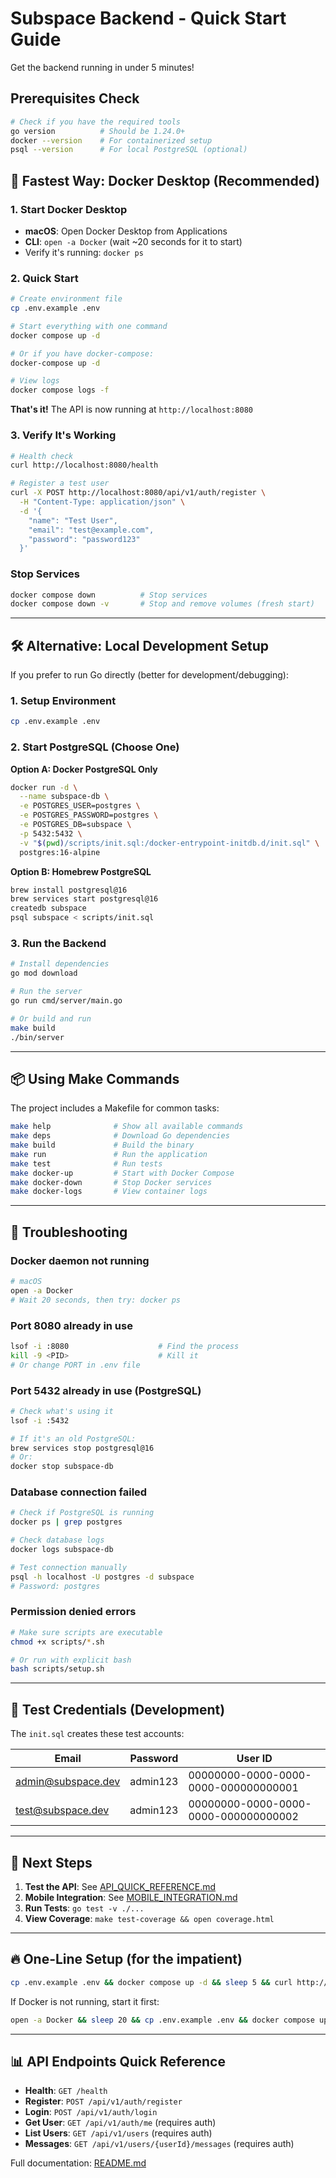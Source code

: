 # Subspace Backend - Quick Start Guide

Get the backend running in under 5 minutes!

## Prerequisites Check

```bash
# Check if you have the required tools
go version          # Should be 1.24.0+
docker --version    # For containerized setup
psql --version      # For local PostgreSQL (optional)
```

## 🚀 Fastest Way: Docker Desktop (Recommended)

### 1. Start Docker Desktop

- **macOS**: Open Docker Desktop from Applications
- **CLI**: `open -a Docker` (wait ~20 seconds for it to start)
- Verify it's running: `docker ps`

### 2. Quick Start

```bash
# Create environment file
cp .env.example .env

# Start everything with one command
docker compose up -d

# Or if you have docker-compose:
docker-compose up -d

# View logs
docker compose logs -f
```

**That's it!** The API is now running at `http://localhost:8080`

### 3. Verify It's Working

```bash
# Health check
curl http://localhost:8080/health

# Register a test user
curl -X POST http://localhost:8080/api/v1/auth/register \
  -H "Content-Type: application/json" \
  -d '{
    "name": "Test User",
    "email": "test@example.com",
    "password": "password123"
  }'
```

### Stop Services

```bash
docker compose down          # Stop services
docker compose down -v       # Stop and remove volumes (fresh start)
```

---

## 🛠️ Alternative: Local Development Setup

If you prefer to run Go directly (better for development/debugging):

### 1. Setup Environment

```bash
cp .env.example .env
```

### 2. Start PostgreSQL (Choose One)

**Option A: Docker PostgreSQL Only**
```bash
docker run -d \
  --name subspace-db \
  -e POSTGRES_USER=postgres \
  -e POSTGRES_PASSWORD=postgres \
  -e POSTGRES_DB=subspace \
  -p 5432:5432 \
  -v "$(pwd)/scripts/init.sql:/docker-entrypoint-initdb.d/init.sql" \
  postgres:16-alpine
```

**Option B: Homebrew PostgreSQL**
```bash
brew install postgresql@16
brew services start postgresql@16
createdb subspace
psql subspace < scripts/init.sql
```

### 3. Run the Backend

```bash
# Install dependencies
go mod download

# Run the server
go run cmd/server/main.go

# Or build and run
make build
./bin/server
```

---

## 📦 Using Make Commands

The project includes a Makefile for common tasks:

```bash
make help              # Show all available commands
make deps              # Download Go dependencies
make build             # Build the binary
make run               # Run the application
make test              # Run tests
make docker-up         # Start with Docker Compose
make docker-down       # Stop Docker services
make docker-logs       # View container logs
```

---

## 🐛 Troubleshooting

### Docker daemon not running
```bash
# macOS
open -a Docker
# Wait 20 seconds, then try: docker ps
```

### Port 8080 already in use
```bash
lsof -i :8080                    # Find the process
kill -9 <PID>                    # Kill it
# Or change PORT in .env file
```

### Port 5432 already in use (PostgreSQL)
```bash
# Check what's using it
lsof -i :5432

# If it's an old PostgreSQL:
brew services stop postgresql@16
# Or:
docker stop subspace-db
```

### Database connection failed
```bash
# Check if PostgreSQL is running
docker ps | grep postgres

# Check database logs
docker logs subspace-db

# Test connection manually
psql -h localhost -U postgres -d subspace
# Password: postgres
```

### Permission denied errors
```bash
# Make sure scripts are executable
chmod +x scripts/*.sh

# Or run with explicit bash
bash scripts/setup.sh
```

---

## 🧪 Test Credentials (Development)

The `init.sql` creates these test accounts:

| Email | Password | User ID |
|-------|----------|---------|
| admin@subspace.dev | admin123 | 00000000-0000-0000-0000-000000000001 |
| test@subspace.dev | admin123 | 00000000-0000-0000-0000-000000000002 |

---

## 📱 Next Steps

1. **Test the API**: See [API_QUICK_REFERENCE.md](./API_QUICK_REFERENCE.md)
2. **Mobile Integration**: See [MOBILE_INTEGRATION.md](./MOBILE_INTEGRATION.md)
3. **Run Tests**: `go test -v ./...`
4. **View Coverage**: `make test-coverage && open coverage.html`

---

## 🔥 One-Line Setup (for the impatient)

```bash
cp .env.example .env && docker compose up -d && sleep 5 && curl http://localhost:8080/health
```

If Docker is not running, start it first:
```bash
open -a Docker && sleep 20 && cp .env.example .env && docker compose up -d && sleep 5 && curl http://localhost:8080/health
```

---

## 📊 API Endpoints Quick Reference

- **Health**: `GET /health`
- **Register**: `POST /api/v1/auth/register`
- **Login**: `POST /api/v1/auth/login`
- **Get User**: `GET /api/v1/auth/me` (requires auth)
- **List Users**: `GET /api/v1/users` (requires auth)
- **Messages**: `GET /api/v1/users/{userId}/messages` (requires auth)

Full documentation: [README.md](./README.md)
